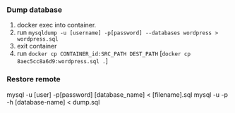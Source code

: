 ### Dump database 

1. docker exec into container.
2. run `mysqldump -u [username] -p[password] --databases wordpress > wordpress.sql`
3. exit container
4. run `docker cp CONTAINER_id:SRC_PATH DEST_PATH` [`docker cp 8aec5cc8a6d9:wordpress.sql .`]


### Restore remote
mysql -u [user] -p[password] [database_name] < [filename].sql
mysql -u<user> -p<pwd> -h<remote-host> [database-name] < dump.sql